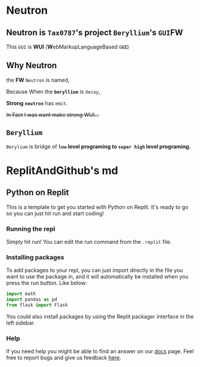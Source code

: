 # Neutron
## Neutron is `Tax0787`'s project **`Beryllium`'s `GUI`FW**

This `GUI` is **WUI** (**W**ebMarkupLanguageBased `G`**`UI`**)

## Why Neutron
the **FW** `Neutron` is named,

Because When the **`beryllium`** is `decay`,

**Strong** **`neutron`** has `emit`.

~~In Fact I was want make strong WUI...~~

## `Beryllium`

`Berylium` is bridge of **`low` level programing to `super high` level programing.**

# ReplitAndGithub's md
## Python on Replit

This is a template to get you started with Python on Replit. It's ready to go so you can just hit run and start coding!

### Running the repl

Simply hit run! You can edit the run command from the `.replit` file.

### Installing packages

To add packages to your repl, you can just import directly in the file you want to use the package in, and it will automatically be installed when you press the run button. Like below:
```python
import math
import pandas as pd
from flask import Flask
```

You could also install packages by using the Replit packager interface in the left sidebar.

### Help

If you need help you might be able to find an answer on our [docs](https://docs.replit.com) page. Feel free to report bugs and give us feedback [here](https://replit.com/support).